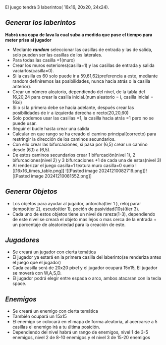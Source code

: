 El juego tendrá 3 laberintos( 16x16, 20x20, 24x24).

## *Generar los laberintos*

**Habrá una capa de lava la cual suba a medida que pase el tiempo para meter prisa al jugador**

- Mediante ***random*** seleccionar las casillas de entrada y las de salida, solo pueden ser las casillas de los laterales. 
- Para todas las casilla =1(muro)
- Crear los muros exteriores(casilla=1) y las casillas de entrada y salida vaciarlos(casilla=0). 
- Si la casilla es 60 solo puede ir a 59,61,62(preferencia a este, mediante random definiremos las posibilidades, nunca hacia atrás o la casilla anterior). 
- Crear un número aleatorio, dependiendo del nivel, de la tabla del 16,20,24 para crear la casilla inicial.(num aleatorio = i, casilla inicial = 16xi)
- Si o si la primera debe se hacia adelante, después crear las posibilidades de ir a izquierda derecha o recto(20,20,60)
- Solo podemos usar las casillas =1, la casilla hacia atrás =1 pero no se puede usar.
- Seguir el bucle hasta crear una salida
- Calcular en que rango se ha creado el camino principal(correcto) para restringir la dirección de los caminos secundarios. 
- Con ello crear las bifurcaciones, si pasa por (6,5) crear un camino desde (6,1) a (6,5).
- De estos caminos secundarios crear 1 bifurcación(nivel 1), 2 bifurcaciones(nivel 2) y 3 bifurcaciones +1 de cada una de estas(nivel 3)
- Al renderizar el juego casilla=1 textura muro casilla=0 suelo
![[16x16_times_table.png]]
![[Pasted image 20241210082719.png]]![[Pasted image 20241210081552.png]]

## *Generar Objetos*

- Los objetos para ayudar al jugador, antorcha(tier 1 ), reloj parar tiempo(tier 2), escudo(tier 1), poción de pasividad(10s)(tier 3).
- Cada uno de estos objetos tiene un nivel de rareza(1-3), dependiendo de este nivel se creará el objeto mas lejos o mas cerca de la entrada + un porcentaje de aleatoriedad para la creación de este.

## *Jugadores*

- Se creará un jugador con cierta temática
- El jugador ya estará en la primera casilla del laberinto(se renderiza antes el juego que el jugador)
- Cada casilla será de 20x20 píxel y el jugador ocupará 15x15, El jugador se moverá con W,A,S,D.
- El jugador podrá elegir entre espada o arco, ambos atacaran con la tecla space.

## *Enemigos*

- Se creará un enemigo con cierta temática
- También ocupará un 15x15
- El enemigo se colocará en el mapa de forma aleatoria, al acercarse a 5 casillas el enemigo irá a tu última posición.
- Dependiendo del nivel habrá un rango de enemigos, nivel 1 de 3-5 enemigos, nivel 2 de 8-10 enemigos y el nivel 3 de 15-20 enemigos

